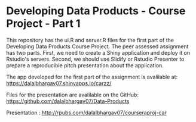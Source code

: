 # Developing Data Products - Course Project - Part 1

This repository has the ui.R and server.R files for the first part of the Developing Data Products Course Project. The peer assessed assignment has two parts. First, we need to create a Shiny application and deploy it on Rstudio's servers. Second, we should use Slidify or Rstudio Presenter to prepare a reproducible pitch presentation about the application.

The app developed for the first part of the assignment is avalilable at: https://dalalbhargav07.shinyapps.io/carzz/


Files for the presentation are avalilable on the GitHub: https://github.com/dalalbhargav07/Data-Products

Presentation : http://rpubs.com/dalalbhargav07/courseraproj-car
